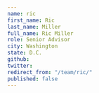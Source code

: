 ```yaml
---
name: ric
first_name: Ric
last_name: Miller
full_name: Ric Miller
role: Senior Advisor
city: Washington
state: D.C.
github: 
twitter: 
redirect_from: "/team/ric/"
published: false
---
```


